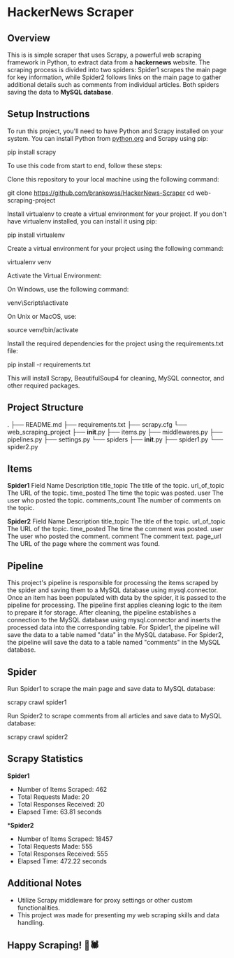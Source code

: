 # HackerNews Scraper

## Overview

This is is simple scraper that uses Scrapy, a powerful web scraping framework in Python, to extract data from a **hackernews** website. The scraping process is divided into two spiders: Spider1 scrapes the main page for key information, while Spider2 follows links on the main page to gather additional details such as comments from individual articles. Both spiders saving the data to **MySQL database**.

## Setup Instructions

To run this project, you'll need to have Python and Scrapy installed on your system. You can install Python from [python.org](https://www.python.org/downloads/) and Scrapy using pip:

pip install scrapy

To use this code from start to end, follow these steps:

Clone this repository to your local machine using the following command:

git clone https://github.com/brankowss/HackerNews-Scraper
cd web-scraping-project

Install virtualenv to create a virtual environment for your project. 
If you don't have virtualenv installed, you can install it using pip:

pip install virtualenv

Create a virtual environment for your project using the following command:

virtualenv venv

Activate the Virtual Environment:

On Windows, use the following command:

venv\Scripts\activate

On Unix or MacOS, use:

source venv/bin/activate

Install the required dependencies for the project using the requirements.txt file:

pip install -r requirements.txt

This will install Scrapy, BeautifulSoup4 for cleaning, MySQL connector, and other required packages.

## Project Structure

.
├── README.md
├── requirements.txt
├── scrapy.cfg
└── web_scraping_project
    ├── __init__.py
    ├── items.py
    ├── middlewares.py
    ├── pipelines.py
    ├── settings.py
    └── spiders
        ├── __init__.py
        ├── spider1.py
        └── spider2.py

## Items

**Spider1**
Field Name	Description
title_topic	The title of the topic.
url_of_topic	The URL of the topic.
time_posted	The time the topic was posted.
user	The user who posted the topic.
comments_count	The number of comments on the topic.

**Spider2**
Field Name	Description
title_topic	The title of the topic.
url_of_topic	The URL of the topic.
time_posted	The time the comment was posted.
user	The user who posted the comment.
comment	The comment text.
page_url	The URL of the page where the comment was found.

## Pipeline

This project's pipeline is responsible for processing the items scraped by the spider and saving them to a MySQL database using mysql.connector.
Once an item has been populated with data by the spider, it is passed to the pipeline for processing. The pipeline first applies cleaning logic to the item to prepare it for storage. After cleaning, the pipeline establishes a connection to the MySQL database using mysql.connector and inserts the processed data into the corresponding table. For Spider1, the pipeline will save the data to a table named "data" in the MySQL database. For Spider2, the pipeline will save the data to a table named "comments" in the MySQL database.

## Spider

Run Spider1 to scrape the main page and save data to MySQL database:

scrapy crawl spider1

Run Spider2 to scrape comments from all articles and save data to MySQL database:

scrapy crawl spider2

## Scrapy Statistics

**Spider1**
- Number of Items Scraped: 462
- Total Requests Made: 20
- Total Responses Received: 20
- Elapsed Time: 63.81 seconds

***Spider2**
- Number of Items Scraped: 18457
- Total Requests Made: 555
- Total Responses Received: 555
- Elapsed Time: 472.22 seconds

## Additional Notes

- Utilize Scrapy middleware for proxy settings or other custom functionalities.
- This project was made for presenting my web scraping skills and data handling.

## Happy Scraping! 🙂🕷️


